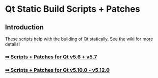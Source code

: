 # Qt Static Build Scripts + Patches

## Introduction
These scripts help with the building of Qt statically.
See the [wiki](../../../wiki/Building-Qt-Statically-on-Windows)
for more details!

### [➡ Scripts + Patches for Qt v5.6 + v5.7](Qt5.6.0-5.7.0)
### [➡ Scripts + Patches for Qt v5.10.0 - v5.12.0](Qt5.10.0-5.12.0)